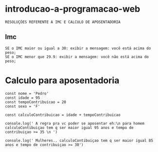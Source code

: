 # introducao-a-programacao-web

    RESOLUÇÕES REFERENTE A IMC E CALCULO DE APOSENTADORIA

## Imc

    SE o IMC maior ou igual a 30: exibir a mensagem: você está acima do peso;
    SE o IMC menor que 29.9: exibir a mensagem: você não está acima do peso;

# Calculo para aposentadoria

    const nome = 'Pedro'
    const idade = 95
    const tempoContribuicao = 20
    const sexo = 'F'

    const calculoContribuicao = idade + tempoContribuicao

    console.log(' A regra pra vc poder se aposentar eh:\n para homem calculoContibuiçao tem q ser maior igual 95 anos e tempo de contribuiçao >= 35 \n ')

    console.log(' Mulheres.. calculoContibuiçao tem q ser maior igual 85 anos e tempo de contribuiçao >= 30')